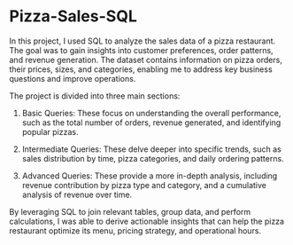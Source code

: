 # Pizza-Sales-SQL
In this project, I used SQL to analyze the sales data of a pizza restaurant. The goal was to gain insights into customer preferences, order patterns, and revenue generation. The dataset contains information on pizza orders, their prices, sizes, and categories, enabling me to address key business questions and improve operations.

The project is divided into three main sections:

1. Basic Queries: These focus on understanding the overall performance, such as the total number of orders, revenue generated, and identifying popular pizzas.

2. Intermediate Queries: These delve deeper into specific trends, such as sales distribution by time, pizza categories, and daily ordering patterns.

3. Advanced Queries: These provide a more in-depth analysis, including revenue contribution by pizza type and category, and a cumulative analysis of revenue over time.

By leveraging SQL to join relevant tables, group data, and perform calculations, I was able to derive actionable insights that can help the pizza restaurant optimize its menu, pricing strategy, and operational hours.
